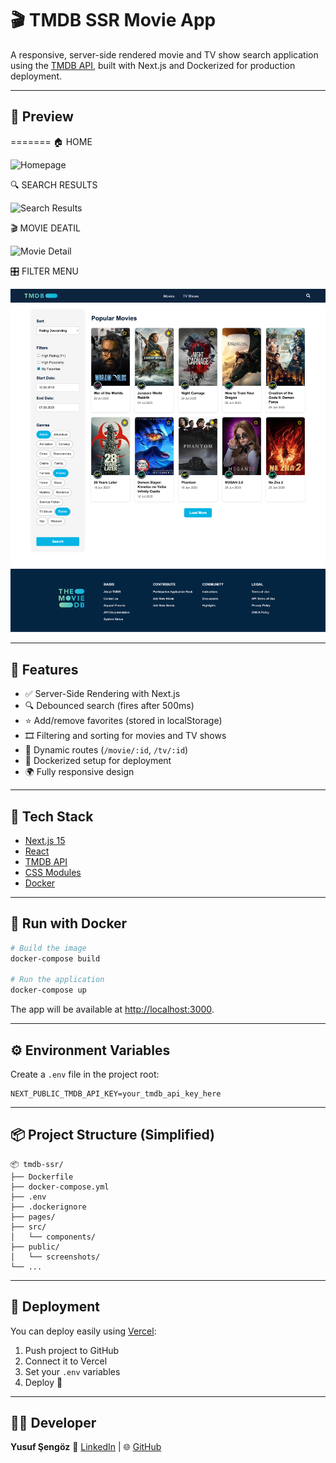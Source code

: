 # 🎬 TMDB SSR Movie App

A responsive, server-side rendered movie and TV show search application using the [TMDB API](https://www.themoviedb.org/documentation/api), built with Next.js and Dockerized for production deployment.

---

## 📸 Preview

=======
🏠 HOME

![Homepage](/public/screenshots/homepage.png)

🔍 SEARCH RESULTS

![Search Results](/public/screenshots/resultpage.png)

🎬 MOVIE DEATIL

![Movie Detail](/public/screenshots/detailpage.png)

🎛️ FILTER MENU

![Filter Menu](/public/screenshots/filterpage.png)

---

## 🚀 Features

- ✅ Server-Side Rendering with Next.js
- 🔍 Debounced search (fires after 500ms)
- ⭐️ Add/remove favorites (stored in localStorage)
- 🎞️ Filtering and sorting for movies and TV shows
- 🧾 Dynamic routes (`/movie/:id`, `/tv/:id`)
- 🐳 Dockerized setup for deployment
- 🌍 Fully responsive design

---

## 🧱 Tech Stack

- [Next.js 15](https://nextjs.org/)
- [React](https://reactjs.org/)
- [TMDB API](https://developer.themoviedb.org/)
- [CSS Modules](https://nextjs.org/docs/basic-features/built-in-css-support)
- [Docker](https://www.docker.com/)

---

## 🐳 Run with Docker

```bash
# Build the image
docker-compose build

# Run the application
docker-compose up
```

The app will be available at [http://localhost:3000](http://localhost:3000).

---

## ⚙️ Environment Variables

Create a `.env` file in the project root:

```env
NEXT_PUBLIC_TMDB_API_KEY=your_tmdb_api_key_here
```

---

## 📦 Project Structure (Simplified)

```
📦 tmdb-ssr/
├── Dockerfile
├── docker-compose.yml
├── .env
├── .dockerignore
├── pages/
├── src/
│   └── components/
├── public/
│   └── screenshots/
└── ...

```

---

## 🚀 Deployment

You can deploy easily using [Vercel](https://vercel.com/):

1. Push project to GitHub
2. Connect it to Vercel
3. Set your `.env` variables
4. Deploy 🎉

---

## 👨‍💻 Developer

**Yusuf Şengöz** 🔗 [LinkedIn](https://www.linkedin.com/in/yusuf-sengoz) | 🌐 [GitHub](https://github.com/zekirovskii)

